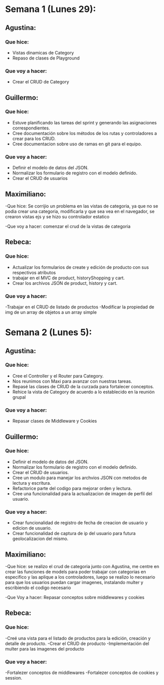 # Semana 1 (Lunes 29):

## Agustina:
### Que hice: 
- Vistas dinamicas de Category
- Repaso de clases de Playground
### Que voy a hacer:
- Crear el CRUD de Category

## Guillermo:
### Que hice: 
- Estuve planificando las tareas del sprint y generando las asignaciones correspondientes.
- Cree documentación sobre los métodos de los rutas y controladores a crear para los CRUD.
- Cree documentacion sobre uso de ramas en git para el equipo.
### Que voy a hacer:
- Definir el modelo de datos del JSON.
- Normalizar los formulario de registro con el modelo definido.
- Crear el CRUD de usuarios

## Maximiliano:
-Que hice:
Se corrijio un problema en las vistas de categoria, ya que no se podia crear una categoria, modificarla y que sea vea en el navegador, se crearon vistas ejs y se hizo su controlador estatico


-Que voy a hacer:
 comenzar el crud de la vistas de categoria 

## Rebeca:
### Que hice: 
- Actualizar los formularios de create y edición de producto con sus respectivos atributos
- trabajar en el MVC de product, historyShopping y cart.
- Crear los archivos JSON de product, history y cart.

### Que voy a hacer:
-Trabajar en el CRUD de listado de productos
-Modificar la propiedad de img de un array de objetos a un array simple

# Semana 2 (Lunes 5):

## Agustina:
### Que hice: 
- Cree el Controller y el Router para Category.
- Nos reunimos con Maxi para avanzar con nuestras tareas.
- Repasé las clases de CRUD de la curzada para fortalecer conceptos.
- Rehice la vista de Category de acuerdo a lo establecido en la reunión grupal
### Que voy a hacer:
- Repasar clases de Middleware y Cookies

## Guillermo:
### Que hice: 
- Definir el modelo de datos del JSON.
- Normalizar los formulario de registro con el modelo definido.
- Crear el CRUD de usuarios.
- Cree un modulo para manejar los archvios JSON con metodos de lectura y escritura.
- Refactorice parte del codigo para mejorar orden y lectura.
- Cree una funcionalidad para la actualizacion de imagen de perfil del usuario.
### Que voy a hacer:
- Crear funcionalidad de registro de fecha de creacion de usuario y edicion de usuario.
- Crear funcionalidad de captura de ip del usuario para futura geolocalizacion del mismo.

## Maximiliano:
 -Que hice:
se realizo el crud de categoria junto con Agustina, me centre en crear las funciones de models para poder trabajar con categorias en especifico y las aplique a los controladores, luego se realizo lo necesario para que los usuarios puedan cargar imagenes, instalando multer y escribiendo el codigo necesario

-Que Voy a hacer:
Repasar conceptos sobre middlewares y cookies


## Rebeca:
### Que hice: 
-Creé una vista para el listado de productos para la edición, creación y detalle de producto.
-Crear el CRUD de producto
-Implementación del multer para las imagenes del producto 

### Que voy a hacer:
-Fortalezer conceptos de middlewares
-Fortalezer conceptos de cookies y session.
